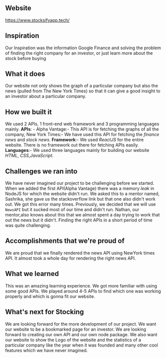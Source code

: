 ## Website

https://www.stocksifyapp.tech/

## Inspiration

Our Inspiration was the information Google Finance and solving the problem of finding the right company for an investor, or just learn more about the stock before buying

## What it does

Our website not only shows the graph of a particular company but also the news (pulled from The New York Times) so that it can give a good insight to an investor about a particular company.

## How we built it

We used 2 APIs, 1 front-end web framework and 3 programming languages mainly.
**APIs**: - Alpha Vantage:- This API is for fetching the graphs of all the company, New York Times:- We have used this API for fetching the _finance news_ and _stock news_.
**Framework**:- We used _ReactJS_ for the entire website. There is no framework out there for fetching APIs easily.
**Languages**:- We used three languages mainly for building our website _HTML_, _CSS_,_JavaScript_.

## Challenges we ran into

We have never imagined our project to be challenging before we started. When we added the first API(Alpha Vantage) there was a memory _leak_ in NodeJS for which the website didn't run. We asked this to a mentor named, Sashrika, she gave us the stackoverflow link but that one also didn't work out. We got this error many times. Previously, we decided that we will use `NewsAPI` but it sucked most of our time and didn't run. Nathan, our mentor,also knows about this that we almost spent a day trying to work that out the news but it didn't. Finding the right APIs in a short period of time was quite challenging.

## Accomplishments that we're proud of

We are proud that we finally rendered the news API using NewYork times API. It almost took a whole day for rendering the right news API.

## What we learned

This was an amazing learning experience. We got more familiar with using some good APIs. We played around 4-5 APIs to find which one was working properly and which is gonna fit our website.

## What's next for Stocking

We are looking forward for the more development of our project. We want our website to be a bookmarked page for an investor. We are looking forward to creating our own API and our own node package. We also want our website to show the Logo of the website and the statistics of a particular company like the year when it was founded and many other cool features which we have never imagined.
